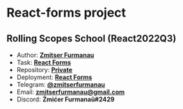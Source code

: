 # React-forms project

## Rolling Scopes School (React2022Q3)

- Author: **[Zmitser Furmanau](https://github.com/zmitserfurmanau)**
- Task: **[React Forms](https://github.com/rolling-scopes-school/tasks/tree/master/react/modules/module02)**
- Repository: **[Private](https://github.com/rolling-scopes-school/zmitserfurmanau-REACT2022Q3/tree/react-forms)**
- Deployment: **[React Forms](https://zmitserfurmanau-react-forms.netlify.app/)**
- Telegram: **[@zmitserfurmanau](https://t.me/zmitserfurmanau)**
- Email: **[zmitserfurmanau@gmail.com](mailto:zmitserfurmanau@gmail.com)**
- Discord: **Źmićer Furmanaŭ#2429**
